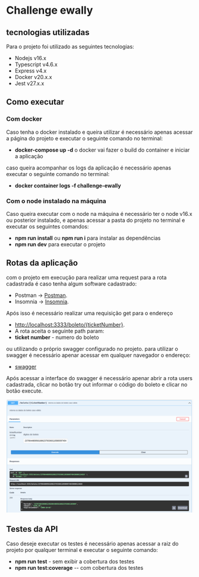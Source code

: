 # Challenge ewally

## tecnologias utilizadas
Para o projeto foi utilizado as seguintes tecnologias:
* Nodejs v16.x
* Typescript v4.6.x
* Express v4.x
* Docker v20.x.x
* Jest v27.x.x


## Como executar

### Com docker
Caso tenha o docker instalado e queira utilizar é necessário apenas acessar a página do projeto e executar o seguinte comando no terminal:
* **docker-compose up -d** o docker vai fazer o build do container e iniciar a aplicação

caso queira acompanhar os logs da aplicação é necessário apenas executar o seguinte comando no terminal:
* **docker container logs -f challenge-ewally**

### Com o node instalado na máquina
Caso queira executar com o node na máquina é necessário ter o node v16.x ou posterior instalado, e apenas acessar a pasta do projeto no terminal e executar os seguintes comandos:

* **npm run install** ou **npm run i** para instalar as dependências
* **npm run dev** para executar o projeto


## Rotas da aplicação
com o projeto em execução para realizar uma request para a rota cadastrada é caso tenha algum software cadastrado:
* Postman ->  [Postman](https://www.postman.com).
* Insomnia -> [Insomnia](https://insomnia.rest/download).

Após isso é necessário realizar uma requisição get para o endereço
* [http://localhost:3333/boleto/{ticketNumber}](http://localhost:3333/boleto/{ticketNumber}).
* A rota aceita o seguinte path param:
* **ticket number** - numero do boleto


ou utilizando o próprio swagger configurado no projeto. para utilizar o swagger é necessário apenar acessar em qualquer navegador o endereço:

* [swagger](http://localhost:3333/api-docs)

Após acessar a interface do swagger é necessário apenar abrir a rota users cadastrada, clicar no botão try out informar o código do boleto e clicar no botão execute.

![Swagger da aplicação.](./images/swagger.png "Swagger")

## Testes da API
Caso deseje executar os testes é necessário apenas acessar a raiz do projeto por qualquer terminal e executar o seguinte comando:
* **npm run test** - sem exibir a cobertura dos testes
* **npm run test:coverage** -- com cobertura dos testes
